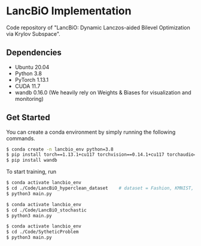 # LancBiO Implementation

Code repository of "LancBiO: Dynamic Lanczos-aided Bilevel Optimization via Krylov Subspace".



## Dependencies

- Ubuntu 20.04 
- Python 3.8 
- PyTorch 1.13.1 
- CUDA 11.7
- wandb 0.16.0 (We heavily rely on Weights & Biases for visualization and monitoring)


## Get Started

You can create a conda environment by simply running the following commands.

```bash
$ conda create -n lancbio_env python=3.8
$ pip install torch==1.13.1+cu117 torchvision==0.14.1+cu117 torchaudio==0.13.1 --extra-index-url https://download.pytorch.org/whl/cu117
$ pip install wandb
```

To start training, run

```bash
$ conda activate lancbio_env
$ cd ./Code/LancBiO_hyperclean_dataset    # dataset = Fashion, KMNIST, or MNIST
$ python3 main.py
```

```bash
$ conda activate lancbio_env
$ cd ./Code/LancBiO_stochastic
$ python3 main.py
```

```bash
$ conda activate lancbio_env
$ cd ./Code/SytheticProblem
$ python3 main.py
```



